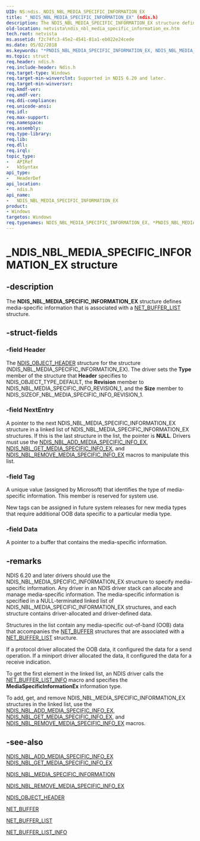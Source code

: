 ```yaml
---
UID: NS:ndis._NDIS_NBL_MEDIA_SPECIFIC_INFORMATION_EX
title: "_NDIS_NBL_MEDIA_SPECIFIC_INFORMATION_EX" (ndis.h)
description: The NDIS_NBL_MEDIA_SPECIFIC_INFORMATION_EX structure defines media-specific information that is associated with a NET_BUFFER_LIST structure.
old-location: netvista\ndis_nbl_media_specific_information_ex.htm
tech.root: netvista
ms.assetid: f2c74fc3-45e2-4541-81a1-eb022e24cede
ms.date: 05/02/2018
ms.keywords: "*PNDIS_NBL_MEDIA_SPECIFIC_INFORMATION_EX, NDIS_NBL_MEDIA_SPECIFIC_INFORMATION_EX, NDIS_NBL_MEDIA_SPECIFIC_INFORMATION_EX structure [Network Drivers Starting with Windows Vista], PNDIS_NBL_MEDIA_SPECIFIC_INFORMATION_EX, PNDIS_NBL_MEDIA_SPECIFIC_INFORMATION_EX structure pointer [Network Drivers Starting with Windows Vista], _NDIS_NBL_MEDIA_SPECIFIC_INFORMATION_EX, ndis/NDIS_NBL_MEDIA_SPECIFIC_INFORMATION_EX, ndis/PNDIS_NBL_MEDIA_SPECIFIC_INFORMATION_EX, ndis_netbuf_macros_media_specific_587542fc-f693-4a93-b343-0a9e86e6659e.xml, netvista.ndis_nbl_media_specific_information_ex"
ms.topic: struct
req.header: ndis.h
req.include-header: Ndis.h
req.target-type: Windows
req.target-min-winverclnt: Supported in NDIS 6.20 and later.
req.target-min-winversvr: 
req.kmdf-ver: 
req.umdf-ver: 
req.ddi-compliance: 
req.unicode-ansi: 
req.idl: 
req.max-support: 
req.namespace: 
req.assembly: 
req.type-library: 
req.lib: 
req.dll: 
req.irql: 
topic_type:
-	APIRef
-	kbSyntax
api_type:
-	HeaderDef
api_location:
-	ndis.h
api_name:
-	NDIS_NBL_MEDIA_SPECIFIC_INFORMATION_EX
product:
- Windows
targetos: Windows
req.typenames: NDIS_NBL_MEDIA_SPECIFIC_INFORMATION_EX, *PNDIS_NBL_MEDIA_SPECIFIC_INFORMATION_EX
---
```


# _NDIS_NBL_MEDIA_SPECIFIC_INFORMATION_EX structure


## -description


The <b>NDIS_NBL_MEDIA_SPECIFIC_INFORMATION_EX</b> structure defines media-specific information that is
  associated with a 
  <a href="https://msdn.microsoft.com/library/windows/hardware/ff568388">NET_BUFFER_LIST</a> structure.


## -struct-fields




### -field Header

The 
     <a href="https://msdn.microsoft.com/library/windows/hardware/ff566588">NDIS_OBJECT_HEADER</a> structure for the
     structure (NDIS_NBL_MEDIA_SPECIFIC_INFORMATION_EX). The driver sets the 
     <b>Type</b> member of the structure that 
     <b>Header</b> specifies to NDIS_OBJECT_TYPE_DEFAULT, the 
     <b>Revision</b> member to NDIS_NBL_MEDIA_SPECIFIC_INFO_REVISION_1, and the 
     <b>Size</b> member to NDIS_SIZEOF_NBL_MEDIA_SPECIFIC_INFO_REVISION_1.


### -field NextEntry

A pointer to the next NDIS_NBL_MEDIA_SPECIFIC_INFORMATION_EX structure in a linked list of
     NDIS_NBL_MEDIA_SPECIFIC_INFORMATION_EX structures. If this is the last structure in the list, the
     pointer is <b>NULL</b>. Drivers must use the 
     <a href="https://msdn.microsoft.com/library/windows/hardware/ff566518">
     NDIS_NBL_ADD_MEDIA_SPECIFIC_INFO_EX</a>, 
     <a href="https://msdn.microsoft.com/library/windows/hardware/ff566512">
     NDIS_NBL_GET_MEDIA_SPECIFIC_INFO_EX</a>, and 
     <a href="https://msdn.microsoft.com/library/windows/hardware/ff566518">
     NDIS_NBL_REMOVE_MEDIA_SPECIFIC_INFO_EX</a> macros to manipulate this list.


### -field Tag

A unique value (assigned by Microsoft) that identifies the type of media-specific information.
     This member is reserved for system use.
     

New tags can be assigned in future system releases for new media types that require additional OOB
     data specific to a particular media type.


### -field Data

A pointer to a buffer that contains the media-specific information.


## -remarks



NDIS 6.20 and later drivers should use the NDIS_NBL_MEDIA_SPECIFIC_INFORMATION_EX structure to specify
    media-specific information. Any driver in an NDIS driver stack can allocate and manage media-specific
    information. The media-specific information is specified in a NULL-terminated linked list of
    NDIS_NBL_MEDIA_SPECIFIC_INFORMATION_EX structures, and each structure contains driver-allocated and
    driver-defined data.

Structures in the list contain any media-specific out-of-band (OOB) data that accompanies the 
    <a href="https://msdn.microsoft.com/library/windows/hardware/ff568376">NET_BUFFER</a> structures that are associated with a 
    <a href="https://msdn.microsoft.com/library/windows/hardware/ff568388">NET_BUFFER_LIST</a> structure.

If a protocol driver allocated the OOB data, it configured the data for a send operation. If a
    miniport driver allocated the data, it configured the data for a receive indication.

To get the first element in the linked list, an NDIS driver calls the 
    <a href="https://msdn.microsoft.com/library/windows/hardware/ff568401">NET_BUFFER_LIST_INFO</a> macro and specifies
    the 
    <b>MediaSpecificInformationEx</b> information type.

To add, get, and remove NDIS_NBL_MEDIA_SPECIFIC_INFORMATION_EX structures in the linked list, use the 
    <a href="https://msdn.microsoft.com/library/windows/hardware/ff566518">
    NDIS_NBL_ADD_MEDIA_SPECIFIC_INFO_EX</a>, 
    <a href="https://msdn.microsoft.com/library/windows/hardware/ff566512">
    NDIS_NBL_GET_MEDIA_SPECIFIC_INFO_EX</a>, and 
    <a href="https://msdn.microsoft.com/library/windows/hardware/ff566518">
    NDIS_NBL_REMOVE_MEDIA_SPECIFIC_INFO_EX</a> macros.




## -see-also




<a href="https://msdn.microsoft.com/library/windows/hardware/ff566518">
   NDIS_NBL_ADD_MEDIA_SPECIFIC_INFO_EX</a>



<a href="https://msdn.microsoft.com/library/windows/hardware/ff566512">
   NDIS_NBL_GET_MEDIA_SPECIFIC_INFO_EX</a>



<a href="https://msdn.microsoft.com/library/windows/hardware/ff566515">NDIS_NBL_MEDIA_SPECIFIC_INFORMATION</a>



<a href="https://msdn.microsoft.com/library/windows/hardware/ff566518">
   NDIS_NBL_REMOVE_MEDIA_SPECIFIC_INFO_EX</a>



<a href="https://msdn.microsoft.com/library/windows/hardware/ff566588">NDIS_OBJECT_HEADER</a>



<a href="https://msdn.microsoft.com/library/windows/hardware/ff568376">NET_BUFFER</a>



<a href="https://msdn.microsoft.com/library/windows/hardware/ff568388">NET_BUFFER_LIST</a>



<a href="https://msdn.microsoft.com/library/windows/hardware/ff568401">NET_BUFFER_LIST_INFO</a>
 

 

